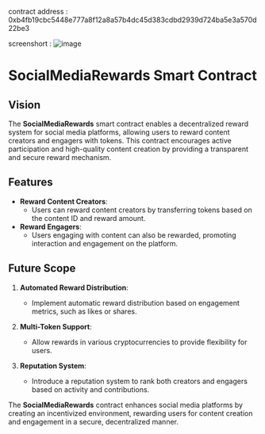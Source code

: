 contract address : 0xb4fb19cbc5448e777a8f12a8a57b4dc45d383cdbd2939d724ba5e3a570d22be3

screenshort : ![image](https://github.com/user-attachments/assets/22bf8812-4069-40ec-ac8d-532b85ff7671)


# SocialMediaRewards Smart Contract

## Vision

The **SocialMediaRewards** smart contract enables a decentralized reward system for social media platforms, allowing users to reward content creators and engagers with tokens. This contract encourages active participation and high-quality content creation by providing a transparent and secure reward mechanism.

## Features

- **Reward Content Creators**:
  - Users can reward content creators by transferring tokens based on the content ID and reward amount.
- **Reward Engagers**:
  - Users engaging with content can also be rewarded, promoting interaction and engagement on the platform.

## Future Scope

1. **Automated Reward Distribution**:

   - Implement automatic reward distribution based on engagement metrics, such as likes or shares.

2. **Multi-Token Support**:

   - Allow rewards in various cryptocurrencies to provide flexibility for users.

3. **Reputation System**:
   - Introduce a reputation system to rank both creators and engagers based on activity and contributions.

The **SocialMediaRewards** contract enhances social media platforms by creating an incentivized environment, rewarding users for content creation and engagement in a secure, decentralized manner.
